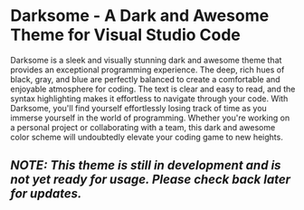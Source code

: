 # Darksome - A Dark and Awesome Theme for Visual Studio Code

Darksome is a sleek and visually stunning dark and awesome theme that provides an exceptional programming experience. The deep, rich hues of black, gray, and blue are perfectly balanced to create a comfortable and enjoyable atmosphere for coding. The text is clear and easy to read, and the syntax highlighting makes it effortless to navigate through your code. With Darksome, you'll find yourself effortlessly losing track of time as you immerse yourself in the world of programming. Whether you're working on a personal project or collaborating with a team, this dark and awesome color scheme will undoubtedly elevate your coding game to new heights.

## ***NOTE:*** *This theme is still in development and is not yet ready for usage. Please check back later for updates.*
